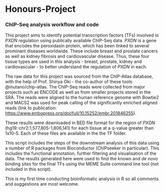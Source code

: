 # Honours-Project
### ChIP-Seq analysis workflow and code 

This project aims to identify potential transcription factors (TFs) involved in _PXDN_ regulation using publically available ChIP-Seq data. _PXDN_ is a gene that encodes the peroxidasin protein, which has been linked to several prominant diseases worldwide. These include breast and prostate cancers as well as kidney fibrosis and cardiovascular disease. Thus, these four tissue types are used in this analysis - breast, prostate, kidney and cardiovascular - to better understand the regulation of _PXDN_ in each. 

The raw data for this project was sourced from the ChIP-Atlas database, with the help of Prof. Shinya Oki - the co-author of these tools @inutano/chip-atlas. The ChIP-Seq reads were collected from major projects such as ENCODE as well as from smaller projects stored in the SRA. The reads were aligned to the human reference genome with Bowtie2 and MACS2 was used for peak calling of the significantly enriched aligned reads (link to publication: https://www.embopress.org/doi/full/10.15252/embr.201846255).

These results were downloaded in BED file format for the region of _PXDN_ (hg19::chr2:1,577,805-1,806,141) for each tissue at a q-value greater than 1x10-5. Each of these files are available in the the TF folder. 

This script includes the steps of the downstream analysis of this data using a number of R packages from Bioconductor (ChIPseeker in particular). This includes the functional annotation, further filtering and visualisation of the data. The results generated here were used to find the known and _de novo_ binding sites for the final TFs using the MEME Suite command line tool (not included in this script).

This is my first time conducting bioinformatic analysis in R so all comments and suggestions are most welcome.
